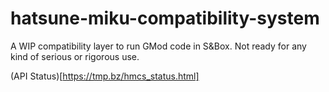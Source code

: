 # hatsune-miku-compatibility-system

A WIP compatibility layer to run GMod code in S&Box. Not ready for any kind of serious or rigorous use.

(API Status)[https://tmp.bz/hmcs_status.html]
